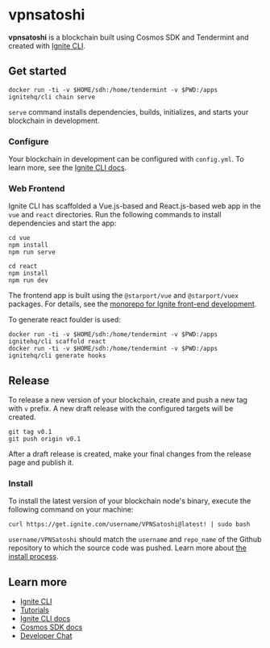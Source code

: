 # vpnsatoshi
**vpnsatoshi** is a blockchain built using Cosmos SDK and Tendermint and created with [Ignite CLI](https://ignite.com/cli).

## Get started

```
docker run -ti -v $HOME/sdh:/home/tendermint -v $PWD:/apps ignitehq/cli chain serve
```

`serve` command installs dependencies, builds, initializes, and starts your blockchain in development.

### Configure

Your blockchain in development can be configured with `config.yml`. To learn more, see the [Ignite CLI docs](https://docs.ignite.com).

### Web Frontend

Ignite CLI has scaffolded a Vue.js-based and React.js-based web app in the `vue` and `react` directories. Run the following commands to install dependencies and start the app:

```
cd vue
npm install
npm run serve
```

```
cd react
npm install
npm run dev
```

The frontend app is built using the `@starport/vue` and `@starport/vuex` packages. For details, see the [monorepo for Ignite front-end development](https://github.com/ignite/web).

To generate react foulder is used:
```
docker run -ti -v $HOME/sdh:/home/tendermint -v $PWD:/apps ignitehq/cli scaffold react
docker run -ti -v $HOME/sdh:/home/tendermint -v $PWD:/apps ignitehq/cli generate hooks
```

## Release
To release a new version of your blockchain, create and push a new tag with `v` prefix. A new draft release with the configured targets will be created.

```
git tag v0.1
git push origin v0.1
```

After a draft release is created, make your final changes from the release page and publish it.

### Install
To install the latest version of your blockchain node's binary, execute the following command on your machine:

```
curl https://get.ignite.com/username/VPNSatoshi@latest! | sudo bash
```
`username/VPNSatoshi` should match the `username` and `repo_name` of the Github repository to which the source code was pushed. Learn more about [the install process](https://github.com/allinbits/starport-installer).

## Learn more

- [Ignite CLI](https://ignite.com/cli)
- [Tutorials](https://docs.ignite.com/guide)
- [Ignite CLI docs](https://docs.ignite.com)
- [Cosmos SDK docs](https://docs.cosmos.network)
- [Developer Chat](https://discord.gg/ignite)
